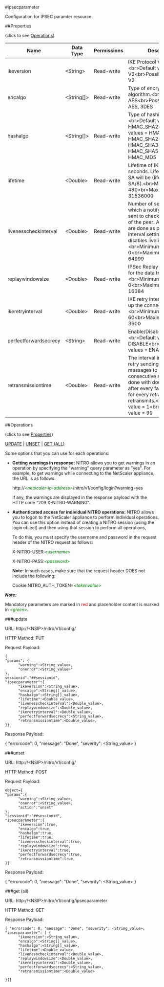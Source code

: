 #ipsecparameter

Configuration for IPSEC paramter resource.


##Properties 
<span>(click to see [Operations](#operations))</span>


<table><thead><tr><th>Name</th><th> Data Type</th><th> Permissions</th><th>Description</th></tr></thead><tbody><tr><td>ikeversion</td><td>&lt;String></td><td>Read-write</td><td>IKE Protocol Version.&lt;br>Default value: V2&lt;br>Possible values = V1, V2</td><tr><tr><td>encalgo</td><td>&lt;String[]></td><td>Read-write</td><td>Type of encryption algorithm.&lt;br>Default value: AES&lt;br>Possible values = AES, 3DES</td><tr><tr><td>hashalgo</td><td>&lt;String[]></td><td>Read-write</td><td>Type of hashing algorithm.&lt;br>Default value: HMAC_SHA256&lt;br>Possible values = HMAC_SHA1, HMAC_SHA256, HMAC_SHA384, HMAC_SHA512, HMAC_MD5</td><tr><tr><td>lifetime</td><td>&lt;Double></td><td>Read-write</td><td>Lifetime of IKE SA in seconds. Lifetime of IPSec SA will be (lifetime of IKE SA/8).&lt;br>Minimum value = 480&lt;br>Maximum value = 31536000</td><tr><tr><td>livenesscheckinterval</td><td>&lt;Double></td><td>Read-write</td><td>Number of seconds after which a notify payload is sent to check the liveliness of the peer. Additional retries are done as per retransmit interval setting. Zero value disables liveliness checks.&lt;br>Minimum value = 0&lt;br>Maximum value = 64999</td><tr><tr><td>replaywindowsize</td><td>&lt;Double></td><td>Read-write</td><td>IPSec Replay window size for the data traffic.&lt;br>Minimum value = 0&lt;br>Maximum value = 16384</td><tr><tr><td>ikeretryinterval</td><td>&lt;Double></td><td>Read-write</td><td>IKE retry interval for bringing up the connection.&lt;br>Minimum value = 60&lt;br>Maximum value = 3600</td><tr><tr><td>perfectforwardsecrecy</td><td>&lt;String></td><td>Read-write</td><td>Enable/Disable PFS.&lt;br>Default value: DISABLE&lt;br>Possible values = ENABLE, DISABLE</td><tr><tr><td>retransmissiontime</td><td>&lt;Double></td><td>Read-write</td><td>The interval in seconds to retry sending the IKE messages to peer, three consecutive attempts are done with doubled interval after every failure, increases for every retransmit till 6 retransmits.&lt;br>Minimum value = 1&lt;br>Maximum value = 99</td><tr></tbody></table>
##Operations 
<span>(click to see [Properties](#properties))</span>


[UPDATE](#update) | [UNSET](#unset) | [GET (ALL)](#get-(all))


Some options that you can use for each operations:
<ul><li><p><b>Getting warnings in response:</b> NITRO allows you to get warnings in an operation by specifying the "warning" query parameter as "yes". For example, to get warnings while connecting to the NetScaler appliance, the URL is as follows:</p><p>http://<span style="color:green;font-style:italic;">&lt;netscaler-ip-address&gt;</span>/nitro/v1/config/login?warning=yes</p><p>If any, the warnings are displayed in the response payload with the HTTP code "209 X-NITRO-WARNING".</p></li><li><p><b>Authenticated access for individual NITRO operations:</b> NITRO allows you to logon to the NetScaler appliance to perform individual operations. You can use this option instead of creating a NITRO session (using the login object) and then using that session to perform all operations,</p><p>To do this, you must specify the username and password in the request header of the NITRO request as follows:</p><p>X-NITRO-USER:<span style="color:green;font-style:italic;">&lt;username&gt;</span></p><p>X-NITRO-PASS:<span style="color:green;font-style:italic;">&lt;password&gt;</span></p><p><b>Note:</b> In such cases, make sure that the request header DOES not include the following:</p><p>Cookie:NITRO_AUTH_TOKEN=<span style="color:green;font-style:italic;">&lt;tokenvalue&gt;</span></p></li></ul>



***Note:*** 
Mandatory parameters are marked in <span style="color:#FF0000;">red</span> and placeholder content is marked in <span style="color:green;font-style:italic">&lt;green&gt;</span>.

###update



URL: http://&lt;NSIP&gt;/nitro/v1/config/
HTTP Method: PUT
Request Payload: ```{"params": {      "warning":<String_value>,      "onerror":<String_value>"},sessionid":"##sessionid","ipsecparameter":{      "ikeversion":<String_value>,      "encalgo":<String[]_value>,      "hashalgo":<String[]_value>,      "lifetime":<Double_value>,      "livenesscheckinterval":<Double_value>,      "replaywindowsize":<Double_value>,      "ikeretryinterval":<Double_value>,      "perfectforwardsecrecy":<String_value>,      "retransmissiontime":<Double_value>,}}```
Response Payload: 
{ "errorcode": 0, "message": "Done", "severity": <String_value> }


###unset



URL: http://&lt;NSIP&gt;/nitro/v1/config/
HTTP Method: POST
Request Payload: ```object={"params":{      "warning":<String_value>,      "onerror":<String_value>,      "action":"unset"},"sessionid":"##sessionid","ipsecparameter":{      "ikeversion":true,      "encalgo":true,      "hashalgo":true,      "lifetime":true,      "livenesscheckinterval":true,      "replaywindowsize":true,      "ikeretryinterval":true,      "perfectforwardsecrecy":true,      "retransmissiontime":true,}}```
Response Payload: 
{ "errorcode": 0, "message": "Done", "severity": <String_value> }


###get (all)



URL: http://&lt;NSIP&gt;/nitro/v1/config/ipsecparameter
HTTP Method: GET
Response Payload: ```{ "errorcode": 0, "message": "Done", "severity": <String_value>, "ipsecparameter": [ {      "ikeversion":<String_value>,      "encalgo":<String[]_value>,      "hashalgo":<String[]_value>,      "lifetime":<Double_value>,      "livenesscheckinterval":<Double_value>,      "replaywindowsize":<Double_value>,      "ikeretryinterval":<Double_value>,      "perfectforwardsecrecy":<String_value>,      "retransmissiontime":<Double_value>}]}```



